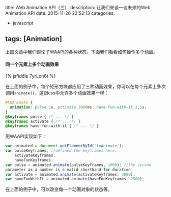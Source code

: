 title: Web Animation API（三） 
description: 让我们来谈一谈未来的Web Animation API
date: 2015-11-26 22:52:13
categories:
- javascript

tags: [Animation]
---
上篇文章中我们谈论了WAAPI的各种状态，下面我们看看如何操作多个动画。<!-- more -->
#### 同一个元素上多个动画效果

{% jsfiddle 7yrLon6t %}

在上面的例子中，每个矩形方块都应用了三种动画效果，你可以在每个元素上多次调用`animate()`，这跟css中允许多个动画效果一样：

```css
#toAnimate {
  animation: pulse 1s, activate 3000ms, have-fun-with-it 2.5s;
}
@keyframes pulse { /* ... */ }
@keyframes activate { /* ... */ }
@keyframes have-fun-with-it { /* ... */ }
```
用WAAPI实现如下：
```javascript
var animated = document.getElementById('toAnimate');
var pulseKeyframes, //defined the keyframes here.
    activateKeyframes,
    haveFunKeyframes;
var pulse = animated.animate(pulseKeyframes, 1000); //the second
parameter as a number is a valid shorthand for duration
var activate = animated.animate(activateKeyframes, 3000);
var haveFunWithIt = animated.animate(haveFunKeyframes, 2500);
```
在上面的例子中，可以改变每一个动画对象的状态等。

